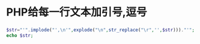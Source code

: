 # PHP给每一行文本加引号,逗号
###
```PHP
$str="'".implode("',\n'",explode("\n",str_replace("\r",'',$str)))."'";
echo $str;
```
